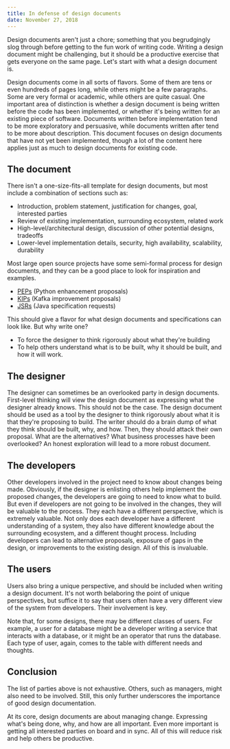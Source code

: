 ```yaml
---
title: In defense of design documents
date: November 27, 2018
---
```


Design documents aren't just a chore; something that you begrudgingly slog through before getting to the fun work of writing code. Writing a design document might be challenging, but it should be a productive exercise that gets everyone on the same page. Let's start with what a design document is.

Design documents come in all sorts of flavors. Some of them are tens or even hundreds of pages long, while others might be a few paragraphs. Some are very formal or academic, while others are quite casual. One important area of distinction is whether a design document is being written before the code has been implemented, or whether it's being written for an existing piece of software. Documents written before implementation tend to be more exploratory and persuasive, while documents written after tend to be more about description. This document focuses on design documents that have not yet been implemented, though a lot of the content here applies just as much to design documents for existing code.

## The document

There isn't a one-size-fits-all template for design documents, but most include a combination of sections such as:

* Introduction, problem statement, justification for changes, goal, interested parties
* Review of existing implementation, surrounding ecosystem, related work
* High-level/architectural design, discussion of other potential designs, tradeoffs
* Lower-level implementation details, security, high availability, scalability, durability

Most large open source projects have some semi-formal process for design documents, and they can be a good place to look for inspiration and examples.

* [PEPs](https://www.python.org/dev/peps/) (Python enhancement proposals)
* [KIPs](https://cwiki.apache.org/confluence/display/KAFKA/Kafka+Improvement+Proposals) (Kafka improvement proposals)
* [JSRs](https://jcp.org/en/jsr/all) (Java specification requests)

This should give a flavor for what design documents and specifications can look like. But why write one?

* To force the designer to think rigorously about what they're building
* To help others understand what is to be built, why it should be built, and how it will work.

## The designer

The designer can sometimes be an overlooked party in design documents. First-level thinking will view the design document as expressing what the designer already knows. This should not be the case. The design document should be used as a tool by the designer to think rigorously about what it is that they're proposing to build. The writer should do a brain dump of what they think should be built, why, and how. Then, they should attack their own proposal. What are the alternatives? What business processes have been overlooked? An honest exploration will lead to a more robust document.

## The developers

Other developers involved in the project need to know about changes being made. Obviously, if the designer is enlisting others help implement the proposed changes, the developers are going to need to know what to build. But even if developers are not going to be involved in the changes, they will be valuable to the process. They each have a different perspective, which is extremely valuable. Not only does each developer have a different understanding of a system, they also have different knowledge about the surrounding ecosystem, and a different thought process. Including developers can lead to alternative proposals, exposure of gaps in the design, or improvements to the existing design. All of this is invaluable.

## The users

Users also bring a unique perspective, and should be included when writing a design document. It's not worth belaboring the point of unique perspectives, but suffice it to say that users often have a very different view of the system from developers. Their involvement is key.

Note that, for some designs, there may be different classes of users. For example, a user for a database might be a developer writing a service that interacts with a database, or it might be an operator that runs the database. Each type of user, again, comes to the table with different needs and thoughts.

## Conclusion

The list of parties above is not exhaustive. Others, such as managers, might also need to be involved. Still, this only further underscores the importance of good design documentation.

At its core, design documents are about managing change. Expressing what's being done, why, and how are all important. Even more important is getting all interested parties on board and in sync. All of this will reduce risk and help others be productive.